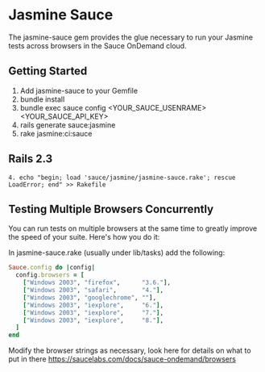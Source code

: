 Jasmine Sauce
=============

The jasmine-sauce gem provides the glue necessary to run your Jasmine tests
across browsers in the Sauce OnDemand cloud.



Getting Started
---------------

1. Add jasmine-sauce to your Gemfile
2. bundle install
3. bundle exec sauce config <YOUR_SAUCE_USENRAME> <YOUR_SAUCE_API_KEY>
4. rails generate sauce:jasmine
5. rake jasmine:ci:sauce

Rails 2.3
---------

`4. echo "begin; load 'sauce/jasmine/jasmine-sauce.rake'; rescue LoadError; end" >> Rakefile`

Testing Multiple Browsers Concurrently
--------------------------------------
You can run tests on multiple browsers at the same time to greatly improve the 
speed of your suite.  Here's how you do it:

In jasmine-sauce.rake (usually under lib/tasks) add the following:

```ruby
Sauce.config do |config|
  config.browsers = [
    ["Windows 2003", "firefox",      "3.6."],
    ["Windows 2003", "safari",       "4."],
    ["Windows 2003", "googlechrome", ""],
    ["Windows 2003", "iexplore",     "6."],
    ["Windows 2003", "iexplore",     "7."],
    ["Windows 2003", "iexplore",     "8."],
  ]
end
```


Modify the browser strings as necessary, look here for details on what to put in there
https://saucelabs.com/docs/sauce-ondemand/browsers
